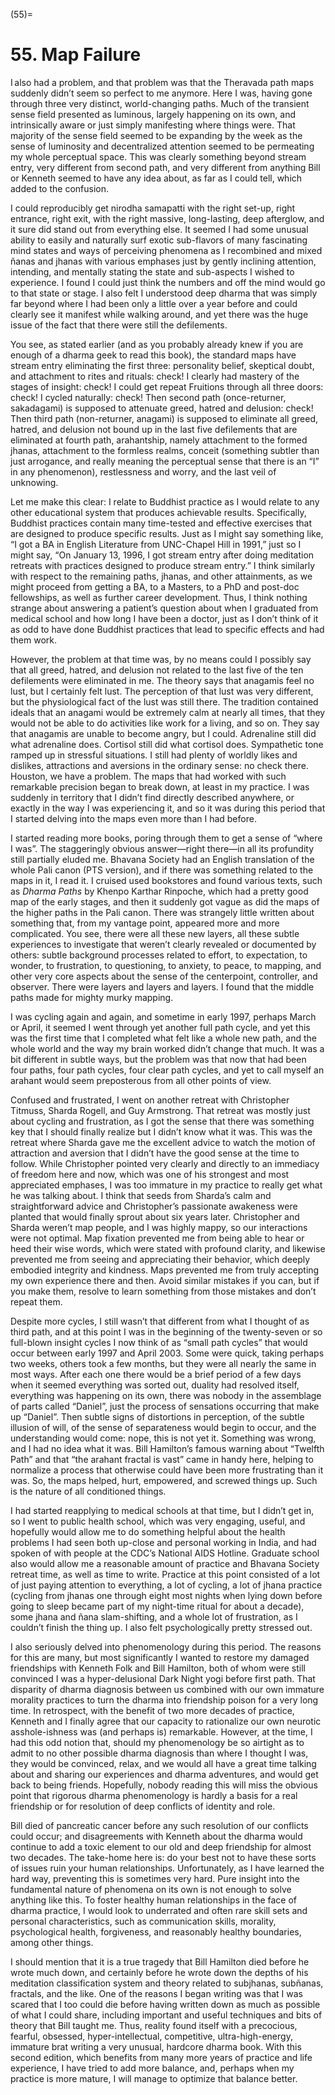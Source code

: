 

(55)=

# 55. Map Failure



I also had a problem, and that problem was that the Theravada path maps suddenly didn’t seem so perfect to me anymore. Here I was, having gone through three very distinct, world-changing paths. Much of the transient sense field presented as luminous, largely happening on its own, and intrinsically aware or just simply manifesting where things were. That majority of the sense field seemed to be expanding by the week as the sense of luminosity and decentralized attention seemed to be permeating my whole perceptual space. This was clearly something beyond stream entry, very different from second path, and very different from anything Bill or Kenneth seemed to have any idea about, as far as I could tell, which added to the confusion.

I could reproducibly get nirodha samapatti with the right set-up, right entrance, right exit, with the right massive, long-lasting, deep afterglow, and it sure did stand out from everything else. It seemed I had some unusual ability to easily and naturally surf exotic sub-flavors of many fascinating mind states and ways of perceiving phenomena as I recombined and mixed ñanas and jhanas with various emphases just by gently inclining attention, intending, and mentally stating the state and sub-aspects I wished to experience. I found I could just think the numbers and off the mind would go to that state or stage. I also felt I understood deep dharma that was simply far beyond where I had been only a little over a year before and could clearly see it manifest while walking around, and yet there was the huge issue of the fact that there were still the defilements.

You see, as stated earlier (and as you probably already knew if you are enough of a dharma geek to read this book), the standard maps have stream entry eliminating the first three: personality belief, skeptical doubt, and attachment to rites and rituals: check! I clearly had mastery of the stages of insight: check! I could get repeat Fruitions through all three doors: check! I cycled naturally: check! Then second path (once-returner, sakadagami) is supposed to attenuate greed, hatred and delusion: check! Then third path (non-returner, anagami) is supposed to eliminate all greed, hatred, and delusion not bound up in the last five defilements that are eliminated at fourth path, arahantship, namely attachment to the formed jhanas, attachment to the formless realms, conceit (something subtler than just arrogance, and really meaning the perceptual sense that there is an “I” in any phenomenon), restlessness and worry, and the last veil of unknowing.

Let me make this clear: I relate to Buddhist practice as I would relate to any other educational system that produces achievable results. Specifically, Buddhist practices contain many time-tested and effective exercises that are designed to produce specific results. Just as I might say something like, “I got a BA in English Literature from UNC-Chapel Hill in 1991,” just so I might say, “On January 13, 1996, I got stream entry after doing meditation retreats with practices designed to produce stream entry.” I think similarly with respect to the remaining paths, jhanas, and other attainments, as we might proceed from getting a BA, to a Masters, to a PhD and post-doc fellowships, as well as further career development. Thus, I think nothing strange about answering a patient’s question about when I graduated from medical school and how long I have been a doctor, just as I don’t think of it as odd to have done Buddhist practices that lead to specific effects and had them work.

However, the problem at that time was, by no means could I possibly say that all greed, hatred, and delusion not related to the last five of the ten defilements were eliminated in me. The theory says that anagamis feel no lust, but I certainly felt lust. The perception of that lust was very different, but the physiological fact of the lust was still there. The tradition contained ideals that an anagami would be extremely calm at nearly all times, that they would not be able to do activities like work for a living, and so on. They say that anagamis are unable to become angry, but I could. Adrenaline still did what adrenaline does. Cortisol still did what cortisol does. Sympathetic tone ramped up in stressful situations. I still had plenty of worldly likes and dislikes, attractions and aversions in the ordinary sense: no check there. Houston, we have a problem. The maps that had worked with such remarkable precision began to break down, at least in my practice. I was suddenly in territory that I didn’t find directly described anywhere, or exactly in the way I was experiencing it, and so it was during this period that I started delving into the maps even more than I had before.

I started reading more books, poring through them to get a sense of “where I was”. The staggeringly obvious answer—right there—in all its profundity still partially eluded me. Bhavana Society had an English translation of the whole Pali canon (PTS version), and if there was something related to the maps in it, I read it. I cruised used bookstores and found various texts, such as *Dharma Paths* by Khenpo Karthar Rinpoche, which had a pretty good map of the early stages, and then it suddenly got vague as did the maps of the higher paths in the Pali canon. There was strangely little written about something that, from my vantage point, appeared more and more complicated. You see, there were all these new layers, all these subtle experiences to investigate that weren’t clearly revealed or documented by others: subtle background processes related to effort, to expectation, to wonder, to frustration, to questioning, to anxiety, to peace, to mapping, and other very core aspects about the sense of the centerpoint, controller, and observer. There were layers and layers and layers. I found that the middle paths made for mighty murky mapping.

I was cycling again and again, and sometime in early 1997, perhaps March or April, it seemed I went through yet another full path cycle, and yet this was the first time that I completed what felt like a whole new path, and the whole world and the way my brain worked didn’t change that much. It was a bit different in subtle ways, but the problem was that now that had been four paths, four path cycles, four clear path cycles, and yet to call myself an arahant would seem preposterous from all other points of view.

Confused and frustrated, I went on another retreat with Christopher Titmuss, Sharda Rogell, and Guy Armstrong. That retreat was mostly just about cycling and frustration, as I got the sense that there was something key that I should finally realize but I didn’t know what it was. This was the retreat where Sharda gave me the excellent advice to watch the motion of attraction and aversion that I didn’t have the good sense at the time to follow. While Christopher pointed very clearly and directly to an immediacy of freedom here and now, which was one of his strongest and most appreciated emphases, I was too immature in my practice to really get what he was talking about. I think that seeds from Sharda’s calm and straightforward advice and Christopher’s passionate awakeness were planted that would finally sprout about six years later. Christopher and Sharda weren’t map people, and I was highly mappy, so our interactions were not optimal. Map fixation prevented me from being able to hear or heed their wise words, which were stated with profound clarity, and likewise prevented me from seeing and appreciating their behavior, which deeply embodied integrity and kindness. Maps prevented me from truly accepting my own experience there and then. Avoid similar mistakes if you can, but if you make them, resolve to learn something from those mistakes and don’t repeat them.

Despite more cycles, I still wasn’t that different from what I thought of as third path, and at this point I was in the beginning of the twenty-seven or so full-blown insight cycles I now think of as “small path cycles” that would occur between early 1997 and April 2003. Some were quick, taking perhaps two weeks, others took a few months, but they were all nearly the same in most ways. After each one there would be a brief period of a few days when it seemed everything was sorted out, duality had resolved itself, everything was happening on its own, there was nobody in the assemblage of parts called “Daniel”, just the process of sensations occurring that make up “Daniel”. Then subtle signs of distortions in perception, of the subtle illusion of will, of the sense of separateness would begin to occur, and the understanding would come: nope, this is not yet it. Something was wrong, and I had no idea what it was. Bill Hamilton’s famous warning about “Twelfth Path” and that “the arahant fractal is vast” came in handy here, helping to normalize a process that otherwise could have been more frustrating than it was. So, the maps helped, hurt, empowered, and screwed things up. Such is the nature of all conditioned things.

I had started reapplying to medical schools at that time, but I didn’t get in, so I went to public health school, which was very engaging, useful, and hopefully would allow me to do something helpful about the health problems I had seen both up-close and personal working in India, and had spoken of with people at the CDC’s National AIDS Hotline. Graduate school also would allow me a reasonable amount of practice and Bhavana Society retreat time, as well as time to write. Practice at this point consisted of a lot of just paying attention to everything, a lot of cycling, a lot of jhana practice (cycling from jhanas one through eight most nights when lying down before going to sleep became part of my night-time ritual for about a decade), some jhana and ñana slam-shifting, and a whole lot of frustration, as I couldn’t finish the thing up. I also felt psychologically pretty stressed out.

I also seriously delved into phenomenology during this period. The reasons for this are many, but most significantly I wanted to restore my damaged friendships with Kenneth Folk and Bill Hamilton, both of whom were still convinced I was a hyper-delusional Dark Night yogi before first path. That disparity of dharma diagnosis between us combined with our own immature morality practices to turn the dharma into friendship poison for a very long time. In retrospect, with the benefit of two more decades of practice, Kenneth and I finally agree that our capacity to rationalize our own neurotic asshole-ishness was (and perhaps is) remarkable. However, at the time, I had this odd notion that, should my phenomenology be so airtight as to admit to no other possible dharma diagnosis than where I thought I was, they would be convinced, relax, and we would all have a great time talking about and sharing our experiences and dharma adventures, and would get back to being friends. Hopefully, nobody reading this will miss the obvious point that rigorous dharma phenomenology is hardly a basis for a real friendship or for resolution of deep conflicts of identity and role.

Bill died of pancreatic cancer before any such resolution of our conflicts could occur; and disagreements with Kenneth about the dharma would continue to add a toxic element to our old and deep friendship for almost two decades. The take-home here is: do your best not to have these sorts of issues ruin your human relationships. Unfortunately, as I have learned the hard way, preventing this is sometimes very hard. Pure insight into the fundamental nature of phenomena on its own is not enough to solve anything like this. To foster healthy human relationships in the face of dharma practice, I would look to underrated and often rare skill sets and personal characteristics, such as communication skills, morality, psychological health, forgiveness, and reasonably healthy boundaries, among other things.

I should mention that it is a true tragedy that Bill Hamilton died before he wrote much down, and certainly before he wrote down the depths of his meditation classification system and theory related to subjhanas, subñanas, fractals, and the like. One of the reasons I began writing was that I was scared that I too could die before having written down as much as possible of what I could share, including important and useful techniques and bits of theory that Bill taught me. Thus, reality found itself with a precocious, fearful, obsessed, hyper-intellectual, competitive, ultra-high-energy, immature brat writing a very unusual, hardcore dharma book. With this second edition, which benefits from many more years of practice and life experience, I have tried to add more balance, and, perhaps when my practice is more mature, I will manage to optimize that balance better.